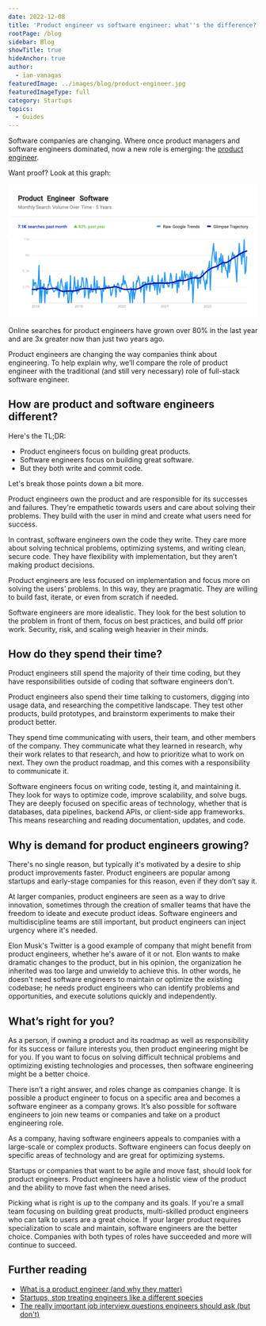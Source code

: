 ```yaml
---
date: 2022-12-08
title: 'Product engineer vs software engineer: what''s the difference?'
rootPage: /blog
sidebar: Blog
showTitle: true
hideAnchor: true
author:
  - ian-vanagas
featuredImage: ../images/blog/product-engineer.jpg
featuredImageType: full
category: Startups
topics:
  - Guides
---
```


Software companies are changing. Where once product managers and software engineers dominated, now a new role is emerging: the [product engineer](/blog/what-is-a-product-engineer).

Want proof? Look at this graph:

![product-engineer-trends](../images/blog/product-engineer-trend.png)

Online searches for product engineers have grown over 80% in the last year and are 3x greater now than just two years ago.

Product engineers are changing the way companies think about engineering. To help explain why, we’ll compare the role of product engineer with the traditional (and still very necessary) role of full-stack software engineer.

## How are product and software engineers different?

Here's the TL;DR: 
- Product engineers focus on building great products.
- Software engineers focus on building great software.
- But they both write and commit code.

Let's break those points down a bit more.

Product engineers own the product and are responsible for its successes and failures. They're empathetic towards users and care about solving their problems. They build with the user in mind and create what users need for success.

In contrast, software engineers own the code they write. They care more about solving technical problems, optimizing systems, and writing clean, secure code. They have flexibility with implementation, but they aren’t making product decisions.

Product engineers are less focused on implementation and focus more on solving the users’ problems. In this way, they are pragmatic. They are willing to build fast, iterate, or even from scratch if needed.

Software engineers are more idealistic. They look for the best solution to the problem in front of them, focus on best practices, and build off prior work. Security, risk, and scaling weigh heavier in their minds.

## How do they spend their time?

Product engineers still spend the majority of their time coding, but they have responsibilities outside of coding that software engineers don't.

Product engineers also spend their time talking to customers, digging into usage data, and researching the competitive landscape. They test other products, build prototypes, and brainstorm experiments to make their product better.

They spend time communicating with users, their team, and other members of the company. They communicate what they learned in research, why their work relates to that research, and how to prioritize what to work on next. They own the product roadmap, and this comes with a responsibility to communicate it.

Software engineers focus on writing code, testing it, and maintaining it. They look for ways to optimize code, improve scalability, and solve bugs. They are deeply focused on specific areas of technology, whether that is databases, data pipelines, backend APIs, or client-side app frameworks. This means researching and reading documentation, updates, and code.

## Why is demand for product engineers growing?

There's no single reason, but typically it's motivated by a desire to ship product improvements faster. Product engineers are popular among startups and early-stage companies for this reason, even if they don’t say it.

At larger companies, product engineers are seen as a way to drive innovation, sometimes through the creation of smaller teams that have the freedom to ideate and execute product ideas. Software engineers and multidiscipline teams are still important, but product engineers can inject urgency where it's needed.

Elon Musk's Twitter is a good example of company that might benefit from product engineers, whether he's aware of it or not. Elon wants to make dramatic changes to the product, but in his opinion, the organization he inherited was too large and unwieldy to achieve this. In other words, he doesn't need software engineers to maintain or optimize the existing codebase; he needs product engineers who can identify problems and opportunities, and execute solutions quickly and independently. 

## What’s right for you?

As a person, if owning a product and its roadmap as well as responsibility for its success or failure interests you, then product engineering might be for you. If you want to focus on solving difficult technical problems and optimizing existing technologies and processes, then software engineering might be a better choice.

There isn’t a right answer, and roles change as companies change. It is possible a product engineer to focus on a specific area and becomes a software engineer as a company grows. It’s also possible for software engineers to join new teams or companies and take on a product engineering role.

As a company, having software engineers appeals to companies with a large-scale or complex products. Software engineers can focus deeply on specific areas of technology and are great for optimizing systems.

Startups or companies that want to be agile and move fast, should look for product engineers. Product engineers have a holistic view of the product and the ability to move fast when the need arises.

Picking what is right is up to the company and its goals. If you're a small team focusing on building great products, multi-skilled product engineers who can talk to users are a great choice. If your larger product requires specialization to scale and maintain, software engineers are the better choice. Companies with both types of roles have succeeded and more will continue to succeed.

## Further reading

- [What is a product engineer (and why they matter)](/blog/what-is-a-product-engineer/)
- [Startups, stop treating engineers like a different species](/blog/stop-treating-engineers-differently)
- [The really important job interview questions engineers should ask (but don't)](/blog/what-to-ask-in-interviews)
